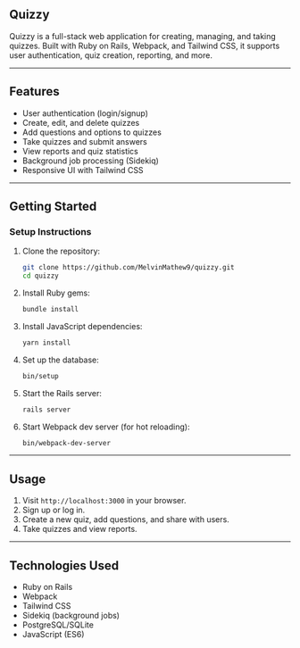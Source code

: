 ## Quizzy

Quizzy is a full-stack web application for creating, managing, and taking quizzes. Built with Ruby on Rails, Webpack, and Tailwind CSS, it supports user authentication, quiz creation, reporting, and more.

---

## Features

- User authentication (login/signup)
- Create, edit, and delete quizzes
- Add questions and options to quizzes
- Take quizzes and submit answers
- View reports and quiz statistics
- Background job processing (Sidekiq)
- Responsive UI with Tailwind CSS

---

## Getting Started


### Setup Instructions

1. Clone the repository:
   ```sh
   git clone https://github.com/MelvinMathew9/quizzy.git
   cd quizzy
   ```
2. Install Ruby gems:
   ```sh
   bundle install
   ```
3. Install JavaScript dependencies:
   ```sh
   yarn install
   ```
4. Set up the database:
   ```sh
   bin/setup
   ```
5. Start the Rails server:
   ```sh
   rails server
   ```
6. Start Webpack dev server (for hot reloading):
   ```sh
   bin/webpack-dev-server
   ```

---

## Usage

1. Visit `http://localhost:3000` in your browser.
2. Sign up or log in.
3. Create a new quiz, add questions, and share with users.
4. Take quizzes and view reports.

---

## Technologies Used

- Ruby on Rails
- Webpack
- Tailwind CSS
- Sidekiq (background jobs)
- PostgreSQL/SQLite
- JavaScript (ES6)
